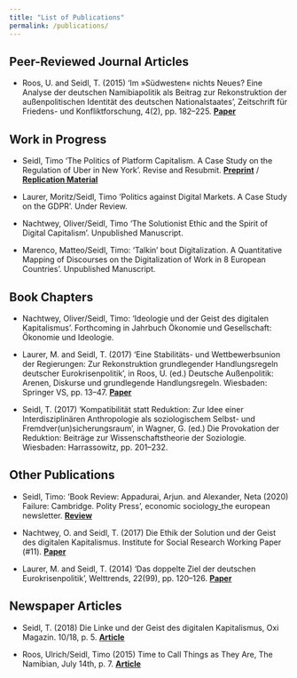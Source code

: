 ```yaml
---
title: "List of Publications"
permalink: /publications/
---
```



## Peer-Reviewed Journal Articles

* Roos, U. and Seidl, T. (2015) ‘Im »Südwesten« nichts Neues? Eine Analyse der deutschen Namibiapolitik als Beitrag zur Rekonstruktion der außenpolitischen Identität des deutschen Nationalstaates’, Zeitschrift für Friedens- und Konfliktforschung, 4(2), pp. 182–225. [**Paper**](_publications/Roos_Seidl_2015.pdf)

## Work in Progress

* Seidl, Timo ‘The Politics of Platform Capitalism. A Case Study on the Regulation of Uber in New York’. Revise and Resubmit. [**Preprint**](_publications/Seidl_2020_Politics_of_Platform_Capitalism.pdf) / [**Replication Material**](_publications/Replication_Material_Seidl_Politics_of_Platform_Capitalism.zip)

* Laurer, Moritz/Seidl, Timo ‘Politics against Digital Markets. A Case Study on the GDPR’. Under Review.

* Nachtwey, Oliver/Seidl, Timo ‘The Solutionist Ethic and the Spirit of Digital Capitalism’. Unpublished Manuscript.

* Marenco, Matteo/Seidl, Timo: ‘Talkin’ bout Digitalization. A Quantitative Mapping of Discourses on the Digitalization of Work in 8 European Countries’. Unpublished Manuscript.


## Book Chapters

* Nachtwey, Oliver/Seidl, Timo: ‘Ideologie und der Geist des digitalen Kapitalismus’. Forthcoming in Jahrbuch Ökonomie und Gesellschaft: Ökonomie und Ideologie.

* Laurer, M. and Seidl, T. (2017) ‘Eine Stabilitäts- und Wettbewerbsunion der Regierungen: Zur Rekonstruktion grundlegender Handlungsregeln deutscher Eurokrisenpolitik’, in Roos, U. (ed.) Deutsche Außenpolitik: Arenen, Diskurse und grundlegende Handlungsregeln. Wiesbaden: Springer VS, pp. 13–47.
[**Paper**](_publications/Laurer_Seidl_2017.pdf)

* Seidl, T. (2017) ‘Kompatibilität statt Reduktion: Zur Idee einer Interdisziplinären Anthropologie als soziologischem Selbst- und Fremdver(un)sicherungsraum’, in Wagner, G. (ed.) Die Provokation der Reduktion: Beiträge zur Wissenschaftstheorie der Soziologie. Wiesbaden: Harrassowitz, pp. 201–232.


## Other Publications

* Seidl, Timo: ‘Book Review: Appadurai, Arjun. and Alexander, Neta (2020) Failure: Cambridge. Polity Press’, economic sociology_the european newsletter. [**Review**](https://econsoc.mpifg.de/40764/06_BookReviewsEconsoc-NL_21-2_March2020.pdf)

* Nachtwey, O. and Seidl, T. (2017) Die Ethik der Solution und der Geist des digitalen Kapitalismus. Institute for Social Research Working Paper (#11). [**Paper**](http://www.ifs.uni-frankfurt.de/wp-content/uploads/IfS-WP-11.pdf)

* Laurer, M. and Seidl, T. (2014) ‘Das doppelte Ziel der deutschen Eurokrisenpolitik’, Welttrends, 22(99), pp. 120–126. [**Paper**](_publications/Laurer_Seidl_2014.pdf)


## Newspaper Articles

* Seidl, T. (2018) Die Linke und der Geist des digitalen Kapitalismus, Oxi Magazin. 10/18, p. 5. [**Article**](_publications/Seidl_2018.pdf)

* Roos, Ulrich/Seidl, Timo (2015) Time to Call Things as They Are, The Namibian, July 14th, p. 7. [**Article**](https://www.philso.uni-augsburg.de/de/lehrstuehle/politik/politik1/lehre_und_studium/pdf-Sammlung/Roos_Seidl_Namibian2015.pdf)


